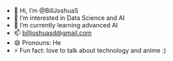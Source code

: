 - 👋 Hi, I’m @BillJoshuaS
- 👀 I’m interested in Data Science and AI
- 🌱 I’m currently learning advanced AI
- 📫 billjoshuasd@gmail.com
- 😄 Pronouns: He
- ⚡ Fun fact: love to talk about technology and anime :)

<!---
BillJoshuaS/BillJoshuaS is a ✨ special ✨ repository because its `README.md` (this file) appears on your GitHub profile.
You can click the Preview link to take a look at your changes.
--->
